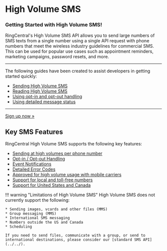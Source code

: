 # High Volume SMS

<div class="jumbotron pt-1">
  <h3 class="display-5">Getting Started with High Volume SMS!</h3>
  <p class="lead">RingCentral's High Volume SMS API allows you to send large numbers of SMS texts from a single number using a single API request with phone numbers that meet the wireless industry guidelines for commercial SMS. This can be used for popular use cases such as appointment reminders, marketing campaigns, password resets, and more.</p>

<hr class="my-4">
  <p>The following guides have been created to assist developers in getting started quickly:</p>

  <ul>
    <li><a href="./sending-highvolume-sms">Sending High Volume SMS</a></li>
    <li><a href="./message-store">Reading High Volume SMS</a></li>
    <li><a href="./opt-out">Using opt-in and opt-out handling</a></li>
    <li><a href="./handling-errors">Using detailed message status</a></li>
  </ul>
  <hr class="my-4">
  <p><a class="btn btn-primary" href="https://docs.google.com/forms/d/e/1FAIpQLSfAFq6eJWohYqb-4yr6n3FeJGx0DXySel-WxE29Tc_rblZ4zA/viewform?usp=sf_link">Sign up now &raquo;</a></p>
</div>

## Key SMS Features

RingCentral High Volume SMS supports the following key features:

* [Sending at high volumes per phone number](./sending-highvolume-sms)
* [Opt-in / Opt-out Handling](./opt-out)
* [Event Notifications](./events)
* [Detailed Error Codes](./handling-errors)
* [Approved for high volume usage with mobile carriers](./toll-free-sms-vs-local-numbers/#carrier-approval)
* [Support for local and toll-free numbers](./toll-free-sms-vs-local-numbers)
* [Support for United States and Canada](./toll-free-sms-vs-local-numbers/#supported-countries)

!!! warning "Limitations of High Volume SMS"
    High Volume SMS does not currently support the following:

    * Sending images, vcards and other files (MMS)
    * Group messaging (MMS)
    * International SMS messaging
    * Numbers outside the US and Canada
    * Scheduling

    If you need to send files, communicate with a group, or send to international destinations, please consider our [standard SMS API](../../).
